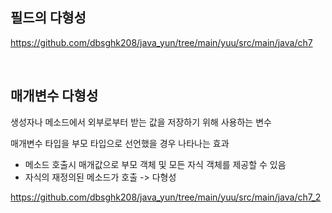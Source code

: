 
## 필드의 다형성

https://github.com/dbsghk208/java_yun/tree/main/yuu/src/main/java/ch7

<br>

## 매개변수 다형성

생성자나 메소드에서 외부로부터 받는 값을 저장하기 위해 사용하는 변수

매개변수 타입을 부모 타입으로 선언했을 경우 나타나는 효과
- 메소드 호출시 매개값으로 부모 객체 및 모든 자식 객체를 제공할 수 있음
- 자식의 재정의된 메소드가 호출 -> 다형성



https://github.com/dbsghk208/java_yun/tree/main/yuu/src/main/java/ch7_2
